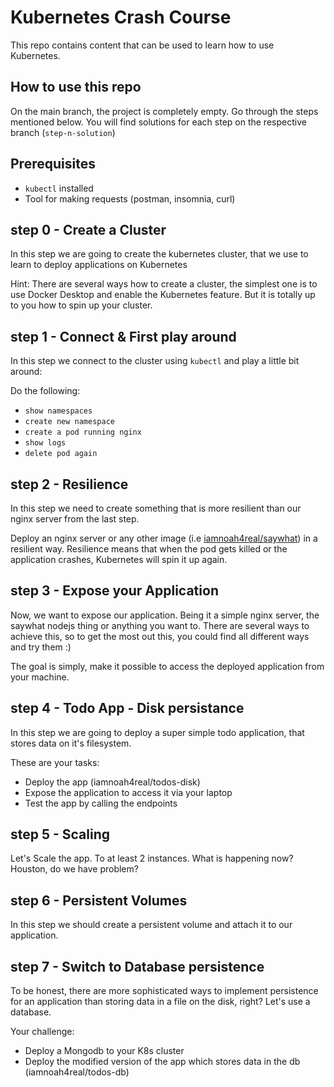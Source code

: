# Kubernetes Crash Course 

This repo contains content that can be used to learn how to use Kubernetes. 

## How to use this repo 
On the main branch, the project is completely empty. Go through the steps mentioned below. You will find solutions for each step on the respective branch (`step-n-solution`)

## Prerequisites
* `kubectl` installed
* Tool for making requests (postman, insomnia, curl)

## step 0 - Create a Cluster 
In this step we are going to create the kubernetes cluster, that we use to learn to deploy applications on Kubernetes

Hint: There are several ways how to create a cluster, the simplest one is to use Docker Desktop and enable the Kubernetes feature. But it is totally up to you how to spin up your cluster. 

## step 1 - Connect & First play around
In this step we connect to the cluster using `kubectl` and play a little bit around: 

Do the following:
* `show namespaces`
* `create new namespace` 
* `create a pod running nginx` 
* `show logs`
* `delete pod again`

## step 2 - Resilience
In this step we need to create something that is more resilient than our nginx server from the last step. 

Deploy an nginx server or any other image (i.e [iamnoah4real/saywhat](https://github.com/iamNoah1/saywhat)) in a resilient way. Resilience means that when the pod gets killed or the application crashes, Kubernetes will spin it up again. 

## step 3 - Expose your Application
Now, we want to expose our application. Being it a simple nginx server, the saywhat nodejs thing or anything you want to. There are several ways to achieve this, so to get the most out this, you could find all different ways and try them :) 

The goal is simply, make it possible to access the deployed application from your machine. 

## step 4 - Todo App - Disk persistance
In this step we are going to deploy a super simple todo application, that stores data on it's filesystem. 

These are your tasks: 
* Deploy the app (iamnoah4real/todos-disk)
* Expose the application to access it via your laptop
* Test the app by calling the endpoints 

## step 5 - Scaling
Let's Scale the app. To at least 2 instances. What is happening now? Houston, do we have problem? 

## step 6 - Persistent Volumes
In this step we should create a persistent volume and attach it to our application. 

## step 7 - Switch to Database persistence
To be honest, there are more sophisticated ways to implement persistence for an application than storing data in a file on the disk, right? Let's use a database. 

Your challenge: 
* Deploy a Mongodb to your K8s cluster 
* Deploy the modified version of the app which stores data in the db (iamnoah4real/todos-db)


